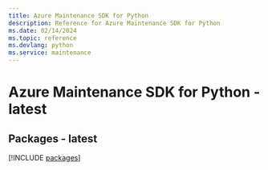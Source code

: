 ```yaml
---
title: Azure Maintenance SDK for Python
description: Reference for Azure Maintenance SDK for Python
ms.date: 02/14/2024
ms.topic: reference
ms.devlang: python
ms.service: maintenance
---
```

# Azure Maintenance SDK for Python - latest
## Packages - latest
[!INCLUDE [packages](maintenance-index.md)]